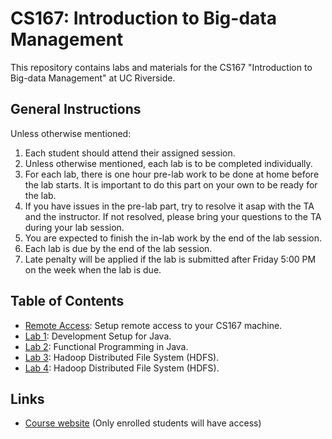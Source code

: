 # CS167: Introduction to Big-data Management
This repository contains labs and materials for the CS167 "Introduction to Big-data Management" at UC Riverside.

## General Instructions
Unless otherwise mentioned:

1. Each student should attend their assigned session.
2. Unless otherwise mentioned, each lab is to be completed individually.
3. For each lab, there is one hour pre-lab work to be done at home before the lab starts. It is important to do this part on your own to be ready for the lab.
4. If you have issues in the pre-lab part, try to resolve it asap with the TA and the instructor. If not resolved, please bring your questions to the TA during your lab session.
5. You are expected to finish the in-lab work by the end of the lab session.
6. Each lab is due by the end of the lab session.
7. Late penalty will be applied if the lab is submitted after Friday 5:00 PM on the week when the lab is due.

## Table of Contents

* [Remote Access](remote-access.md): Setup remote access to your CS167 machine.
* [Lab 1](Labs/Lab1/CS167-Lab1.md): Development Setup for Java.
* [Lab 2](Labs/Lab2/CS167-Lab2.md): Functional Programming in Java.
* [Lab 3](Labs/Lab3/CS167-Lab3.md): Hadoop Distributed File System (HDFS).
* [Lab 4](Labs/Lab3/CS167-Lab4.md): Hadoop Distributed File System (HDFS).

## Links
* [Course website](https://elearn.ucr.edu/courses/122516) (Only enrolled students will have access)

